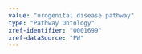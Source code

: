 ```yaml
---
value: "urogenital disease pathway"
type: "Pathway Ontology"
xref-identifier: "0001699"
xref-dataSource: "PW"
---
```

